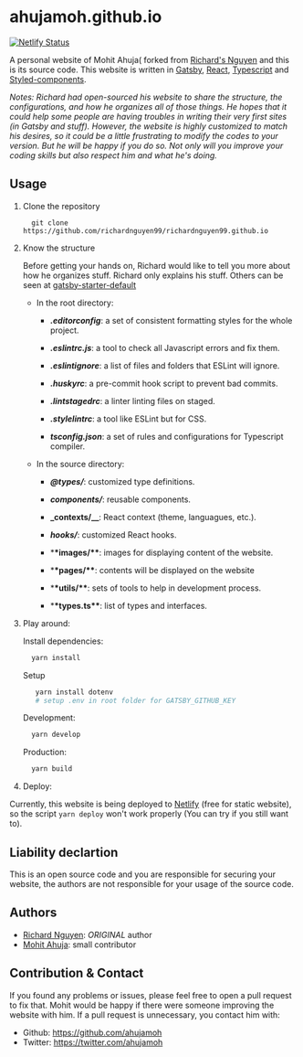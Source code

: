 # ahujamoh.github.io

[![Netlify Status](https://api.netlify.com/api/v1/badges/86736185-93d8-454a-b6d9-9f0d77687f40/deploy-status)](https://app.netlify.com/sites/richardnguyen99/deploys)

A personal website of Mohit Ahuja( forked from [Richard's Nguyen](https://github.com/richardnguyen99/richardnguyen99) and this is its source code. This website is written in [Gatsby](https://www.gatsbyjs.org/), [React](https://reactjs.org/), [Typescript](https://www.typescriptlang.org/) and [Styled-components](https://www.styled-components.com/).

_Notes: Richard had open-sourced his website to share the structure, the configurations, and how he organizes all of those things. He hopes that it could help some people are having troubles in writing their very first sites (in Gatsby and stuff). However, the website is highly customized to match his desires, so it could be a little frustrating to modify the codes to your version. But he will be happy if you do so. Not only will you improve your coding skills but also respect him and what he's doing._

## Usage

1. Clone the repository

   ```shell
     git clone https://github.com/richardnguyen99/richardnguyen99.github.io
   ```

2. Know the structure

   Before getting your hands on, Richard would like to tell you more about how he organizes stuff. Richard only explains his stuff. Others can be seen at [gatsby-starter-default](https://github.com/gatsbyjs/gatsby-starter-default)

   - In the root directory:

     - **_.editorconfig_**: a set of consistent formatting styles for the whole project.

     - **_.eslintrc.js_**: a tool to check all Javascript errors and fix them.

     - **_.eslintignore_**: a list of files and folders that ESLint will ignore.

     - **_.huskyrc_**: a pre-commit hook script to prevent bad commits.

     - **_.lintstagedrc_**: a linter linting files on staged.

     - **_.stylelintrc_**: a tool like ESLint but for CSS.

     - **_tsconfig.json_**: a set of rules and configurations for Typescript compiler.

   - In the source directory:

     - **_@types/_**: customized type definitions.

     - **_components/_**: reusable components.

     - **\_contexts/\_\_**: React context (theme, languagues, etc.).

     - **_hooks/_**: customized React hooks.

     - \***\*images/\*\***: images for displaying content of the website.

     - \***\*pages/\*\***: contents will be displayed on the website

     - \***\*utils/\*\***: sets of tools to help in development process.

     - \***\*types.ts\*\***: list of types and interfaces.

3. Play around:

   Install dependencies:
   ```bash
     yarn install
   ```

   Setup 
   ```bash
      yarn install dotenv
      # setup .env in root folder for GATSBY_GITHUB_KEY
   ```

   Development:

   ```bash
     yarn develop
   ```

   Production:

   ```bash
     yarn build
   ```

4. Deploy:

Currently, this website is being deployed to [Netlify](https://www.netlify.com/) (free for static website), so the script `yarn deploy` won't work properly (You can try if you still want to).

## Liability declartion

This is an open source code and you are responsible for securing your website, the authors are not responsible for your usage of the source code.

## Authors

- [Richard Nguyen](https://github.com/richardnguyen99): *ORIGINAL* author
- [Mohit Ahuja](https://github.com/ahujamoh): small contributor

## Contribution & Contact

If you found any problems or issues, please feel free to open a pull request to fix that. Mohit would be happy if there were someone improving the website with him. If a pull request is unnecessary, you contact him with:

- Github: <https://github.com/ahujamoh>
- Twitter: <https://twitter.com/ahujamoh>
